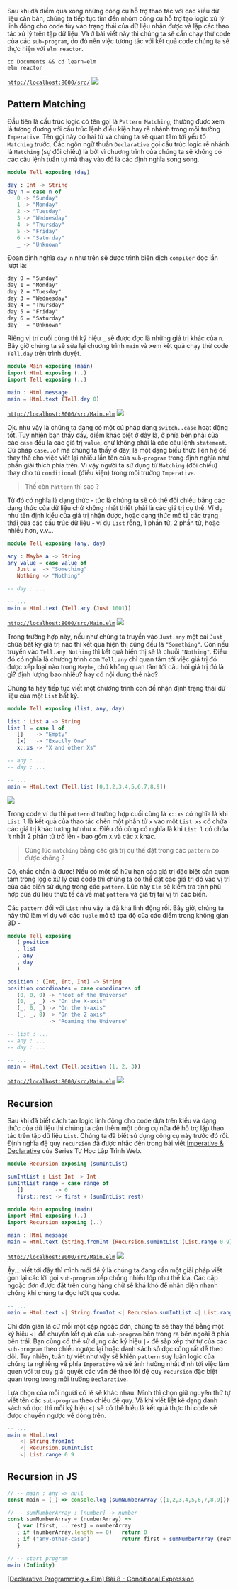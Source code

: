 Sau khi đã điểm qua xong những công cụ hỗ trợ thao tác với các kiểu dữ liệu căn bản, chúng ta tiếp tục tìm đến nhóm công cụ hỗ trợ tạo logic xử lý linh động cho code tùy vào trạng thái của dữ liệu nhận được và lặp các thao tác xử lý trên tập dữ liệu. Và ở bài viết này thì chúng ta sẽ cần chạy thử code của các `sub-program`, do đó nên việc tương tác với kết quả code chúng ta sẽ thực hiện với `elm reactor`.

```CMD|Terminal.io
cd Documents && cd learn-elm
elm reactor
```

[`http://localhost:8000/src/`](http://localhost:8000/src/)
![](https://images.viblo.asia/64886d8e-df5e-4381-8aef-21dc9cfd2754.png)

## Pattern Matching

Đầu tiên là cấu trúc logic có tên gọi là `Pattern Matching`, thường được xem là tương đương với cấu trúc lệnh điều kiện hay rẽ nhánh trong môi trường `Imperative`. Tên gọi này có hai từ và chúng ta sẽ quan tâm tới yếu tố `Matching` trước. Các ngôn ngữ thuần `Declarative` gọi cấu trúc logic rẽ nhánh là `Matching` (sự đối chiếu) là bởi vì chương trình của chúng ta sẽ không có các câu lệnh tuần tự mà thay vào đó là các định nghĩa song song.

```src/Tell.elm
module Tell exposing (day)

day : Int -> String
day n = case n of
   0 -> "Sunday"
   1 -> "Monday"
   2 -> "Tuesday"
   3 -> "Wednesday"
   4 -> "Thursday"
   5 -> "Friday"
   6 -> "Saturday"
   _ -> "Unknown"
```

Đoạn định nghĩa `day n` như trên sẽ được trình biên dịch `compiler` đọc lần lượt là:

```day.txt
day 0 = "Sunday"
day 1 = "Monday"
day 2 = "Tuesday"
day 3 = "Wednesday"
day 4 = "Thursday"
day 5 = "Friday"
day 6 = "Saturday"
day _ = "Unknown"
```

Riêng vị trí cuối cùng thì ký hiệu `_` sẽ được đọc là những giá trị khác của `n`. Bây giờ chúng ta sẽ sửa lại chương trình `main` và xem kết quả chạy thử code `Tell.day` trên trình duyệt.

```src/Main.elm
module Main exposing (main)
import Html exposing (..)
import Tell exposing (..)

main : Html message
main = Html.text (Tell.day 0)
```

[`http://localhost:8000/src/Main.elm`](http://localhost:8000/src/Main.elm)
![](https://images.viblo.asia/43f45ae2-a1fa-4b0b-b423-c99f787970cd.png)

Ok. như vậy là chúng ta đang có một cú pháp dạng `switch..case` hoạt động tốt. Tuy nhiên bạn thấy đấy, điểm khác biệt ở đây là, ở phía bên phải của các `case` đều là các giá trị `value`, chứ không phải là các câu lệnh `statement`. Cú pháp `case..of` mà chúng ta thấy ở đây, là một dạng biểu thức liên hệ để thay thế cho việc viết lại nhiều lần tên của `sub-program` trong định nghĩa như phần giải thích phía trên. Vì vậy người ta sử dụng từ `Matching` (đối chiếu) thay cho từ `conditional` (điều kiện) trong môi trường `Imperative`.

> Thế còn `Pattern` thì sao ?

Từ đó có nghĩa là dạng thức - tức là chúng ta sẽ có thể đối chiếu bằng các dạng thức của dữ liệu chứ không nhất thiết phải là các giá trị cụ thể. Ví dụ như tên định kiểu của giá trị nhận được, hoặc dạng thức mô tả các trạng thái của các cấu trúc dữ liệu - ví dụ `List` rỗng, 1 phần tử, 2 phần tử, hoặc nhiều hơn, v.v...

```src/Tell.elm
module Tell exposing (any, day)

any : Maybe a -> String
any value = case value of
   Just a  -> "Something"
   Nothing -> "Nothing"

-- day : ...
```

```src/Main.elm
-- ...
main = Html.text (Tell.any (Just 1001))
```

[`http://localhost:8000/src/Main.elm`](http://localhost:8000/src/Main.elm)
![](https://images.viblo.asia/55ac0a07-792c-4638-ad23-2a5e4eea7a7b.png)

Trong trường hợp này, nếu như chúng ta truyền vào `Just.any` một cái `Just` chứa bất kỳ giá trị nào thì kết quả hiện thị cũng đều là `"Something"`. Còn nếu truyền vào `Tell.any Nothing` thì kết quả hiển thị sẽ là chuỗi `"Nothing"`. Điều đó có nghĩa là chương trình con `Tell.any` chỉ quan tâm tới việc giá trị đó được xếp loại nào trong `Maybe`, chứ không  quan tâm tới câu hỏi giá trị đó là gì? định lượng bao nhiêu? hay có nội dung thế nào?

Chúng ta hãy tiếp tục viết một chương trình con để nhận định trạng thái dữ liệu của một `List` bất kỳ.

```src/Tell.elm
module Tell exposing (list, any, day)

list : List a -> String
list l = case l of
   []    -> "Empty"
   [x]   -> "Exactly One"
   x::xs -> "X and other Xs"

-- any : ...
-- day : ...
```

```src/Main.elm
-- ...
main = Html.text (Tell.list [0,1,2,3,4,5,6,7,8,9])
```

![](https://images.viblo.asia/849c2fe0-5857-4661-92e8-8b7fc240f225.png)

Trong code ví dụ thì `pattern` ở trường hợp cuối cùng là `x::xs` có nghĩa là khi `List l` là kết quả của thao tác chèn một phần tử `x` vào một `List xs` có chứa các giá trị khác tương tự như `x`. Điều đó cũng có nghĩa là khi `List l` có chứa ít nhất 2 phần tử trở lên - bao gồm `X` và các `X` khác.

> Cùng lúc `matching` bằng các giá trị cụ thể đặt trong các `pattern` có được không ?

Có, chắc chắn là được! Nếu có một số hữu hạn các giá trị đặc biệt cần quan tâm trong logic xử lý của code thì chúng ta có thể đặt các giá trị đó vào vị trí của các biến sử dụng trong các `pattern`. Lúc này `Elm` sẽ kiểm tra tính phù hợp của dữ liệu thực tế cả về mặt `pattern` và giá trị tại vị trí các biến.

Các `pattern` đối với `List` như vậy là đã khá linh động rồi. Bây giờ, chúng ta hãy thử làm ví dụ với các `Tuple` mô tả tọa độ của các điểm trong không gian 3D -

```src/Tell.elm
module Tell exposing
   ( position
   , list
   , any
   , day
   )

position : (Int, Int, Int) -> String
position coordinates = case coordinates of
   (0, 0, 0) -> "Root of the Universe"
   (0, _, _) -> "On the X-axis"
   (_, 0, _) -> "On the Y-axis"
   (_, _, 0) -> "On the Z-axis"
           _ -> "Roaming the Universe"

-- list : ...
-- any : ...
-- day : ...
```

```src/Main.elm
-- ...
main = Html.text (Tell.position (1, 2, 3))
```

[`http://localhost:8000/src/Main.elm`](http://localhost:8000/src/Main.elm)
![](https://images.viblo.asia/6a023abf-2280-43c0-b7de-cc0520d6415e.png)

## Recursion

Sau khi đã biết cách tạo logic linh động cho code dựa trên kiểu và dạng thức của dữ liệu thì chúng ta cần thêm một công cụ nữa để hỗ trợ lặp thao tác trên tập dữ liệu `List`. Chúng ta đã biết sử dụng công cụ này trước đó rồi. Định nghĩa đệ quy `recursion` đã được nhắc đến trong bài viết [Imperative & Declarative](https://viblo.asia/p/gDVK2r2XKLj) của Series Tự Học Lập Trình Web.

```src/Recursion.elm
module Recursion exposing (sumIntList)

sumIntList : List Int -> Int
sumIntList range = case range of
   []          -> 0
   first::rest -> first + (sumIntList rest)
```

```src/Main.elm
module Main exposing (main)
import Html exposing (..)
import Recursion exposing (..)

main : Html message
main = Html.text (String.fromInt (Recursion.sumIntList (List.range 0 9)))
```

[`http://localhost:8000/src/Main.elm`](http://localhost:8000/src/Main.elm)
![](https://images.viblo.asia/dfa02f7e-9a53-42ca-80ab-ca2f7f634d29.png)

Ậy... viết tới đây thì mình mới để ý là chúng ta đang cần một giải pháp viết gọn lại các lời gọi `sub-program` xếp chồng nhiều lớp như thế kia. Các cặp ngoặc đơn được đặt trên cùng hàng chữ sẽ khá khó để nhận diện nhanh chóng khi chúng ta đọc lướt qua code.

```src/Main.elm
-- ...
main = Html.text <| String.fromInt <| Recursion.sumIntList <| List.range 0 9
```

Chỉ đơn giản là cứ mỗi một cặp ngoặc đơn, chúng ta sẽ thay thế bằng một ký hiệu `<|` để chuyển kết quả của `sub-program` bên trong ra bên ngoài ở phía bên trái. Bạn cũng có thể sử dụng các ký hiệu `|>` để sắp xếp thứ tự của các `sub-program` theo chiều ngược lại hoặc danh sách sổ dọc cũng rất dễ theo dõi. Tuy nhiên, tuần tự viết như vậy sẽ khiến `pattern` suy luận logic của chúng ta nghiêng về phía `Imperative` và sẽ ảnh hưởng nhất định tới việc làm quen với tư duy giải quyết các vấn đề theo lối đệ quy `recursion` đặc biệt quan trọng trong môi trường `Declarative`.

Lựa chọn của mỗi người có lẽ sẽ khác nhau. Mình thì chọn giữ nguyên thứ tự viết tên các `sub-program` theo chiều đệ quy. Và khi viết liệt kê dạng danh sách sổ dọc thì mỗi ký hiệu `<|` sẽ có thể hiểu là kết quả thực thi code sẽ được chuyển ngược về dòng trên.

```src/Main.elm
-- ...
main = Html.text
    <| String.fromInt
    <| Recursion.sumIntList
    <| List.range 0 9
```

## Recursion in JS

```recursion.js
// -- main : any => null
const main = (_) => console.log (sumNumberArray ([1,2,3,4,5,6,7,8,9]))

// -- sumNumberArray : [number] -> number
const sumNumberArray = (numberArray) =>
   { var [first, ...rest] = numberArray
   ; if (numberArray.length == 0)   return 0
   ; if ("any-other-case")          return first + sumNumberArray (rest)
   }

// -- start program
main (Infinity)
```

[[Declarative Programming + Elm] Bài 8 - Conditional Expression](https://viblo.asia/p/aNj4vXy3L6r)